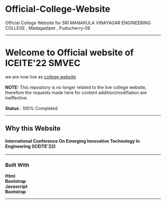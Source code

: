 # Official-College-Website
Official College Website for SRI MANAKULA VINAYAGAR ENGINEERING COLLEGE , Madagadipet , Puducherry-08
<hr>
<h1>Welcome to Official website of ICEITE'22 SMVEC</h1>
we are now live as <a href="https://smvecclgiceite22.surge.sh/">college website</a>
</br>
<br>
<b>NOTE:</b> This repository is no longer related to the live college website, therefore the requests made here for content addition/modifiation are ineffective.
<br>
</br>
<b>Status</b> : 100% Completed
<hr>
<h2> Why this Website</h2>

   <h4>International Conference On Emerging Innovative Technology In Engineering (ICEITE'22)</h4>  
<hr>
<h3> <a href"#buitwith">Built With</a></h3>
 <b>Html<br>
 Bootstrap<br>
 Javascript<br>
 Bootstrap </b>
<hr>
 
